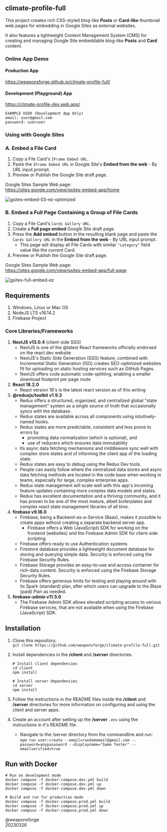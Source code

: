 ## climate-profile-full

This project creates rich CSS-styled blog-like **Posts** or **Card-like** thumbnail web pages for embedding in Google Sites as external websites.

It also features a lightweight Content Management System (CMS) for creating and managing Google Site embeddable blog-like **Posts** and **Card** content.

### Online App Demo

#### Production App
https://weaponsforge.github.io/climate-profile-full/

#### Development (Playground) App
https://climate-profile-dev.web.app/

```
EXAMPLE USER (Development App Only)
email: user@gmail.com
password: useruser
```

### Using with Google Sites

### A. Embed a File Card

1. Copy a File Card's `IFrame Embed URL`.
2. Paste the `IFrame Embed URL` in Google Site's **Embed from the web** - By URL input prompt.
3. Preview or Publish the Google Site draft page.

Google Sites Sample Web page:<br>
https://sites.google.com/view/gsites-embed-app/home

![gsites-embed-03-ez-optimized](https://github.com/weaponsforge/climate-profile-full/assets/56998001/21c07402-904d-4e41-9988-9108c8c683cc)

### B. Embed a Full Page Containing a Group of File Cards

1. Copy a File Card's `Cards Gallery URL`.
2. Create a **Full page embed** Google Site draft page.
3. Press the **Add embed** button in the resulting blank page and paste the `Cards Gallery URL` in the **Embed from the web** - By URL input prompt.
   - This page will display all File Cards with similar `"category"` field value like the current Card.
4. Preview or Publish the Google Site draft page.

Google Sites Sample Web page:<br>
https://sites.google.com/view/gsites-embed-app/full-page

![gsites-full-embed-ez](https://github.com/weaponsforge/climate-profile-full/assets/56998001/dce2c297-3e3d-4073-a9f2-5f51a2590a91)

## Requirements

1. Windows, Linux or Mac OS
2. NodeJS LTS v16.14.2
3. Firebase Project

### Core Libraries/Frameworks

1. **NextJS v13.0.4** (client-side SSG)
   - NextJS is one of the @latest React frameworks officially endorsed on the react.dev website
   - NextJS's Static Side Generation (SSG) feature, combined with Incremental Static Generation (ISG) creates SEO-optimized websites fit for uploading on static hosting services such as GitHub Pages.
   - NextJS offers code automatic code-splitting, enabling a smaller download footprint per page route
2. **React 18.2.0**
   - React version 18's is the latest react version as of this writing
3. **@reduxjs/toolkit v1.9.3**
   - Redux offers a structured, organized, and centralized global "state management" system as a single source of truth that occasionally syncs with the database.
   - Redux states are available across all components using intuitively-named hooks.
   - Redux states are more predictable, consistent and less prone to errors by
     - promoting data normalization (which is optional), and
     - use of reducers which ensures data immutability
   - Its async data fetching mechanisms and middleware sync well with complex store states and of informing the client app of the loading state.
   - Redux states are easy to debug using the Redux Dev tools.
   - People can easily follow where the centralized data stores and async data fetching methods are located in the code base when working in teams, especially for large, complex enterprise apps.
   - Redux state management will scale well with this app's incoming feature updates containing more complex data models and states.
   - Redux has excellent documentation and a thriving community, and it has proven to be one of the most mature, albeit boilerplates and complex react state management libraries of all time.
4. **firebase v9.18.0**
   - Firebase, being a Backend-as-a-Service (Baas), makes it possible to create apps without creating a separate backend server app.
     - Firebase offers a Web (JavaScript) SDK for working on the frontend (websites) and the Firebase Admin SDK for client-side scripting.
   - Firebase offers ready to use Authentication systems
   - Firestore database provides a lightweight document database for storing and querying simple data. Security is enforced using the Firebase Security Rules.
   - Firebase Storage provides an easy-to-use and access container for rich-data content. Security is enforced using the Firebase Storage Security Rules.
   - Firebase offers generous limits for testing and playing around with its Spark (standard) plan, after which users can upgrade to the Blaze (paid) Plan as needed.
5. **firebase-admin v11.5.0**
   - The Firebase Admin SDK allows elevated scripting access to various Firebase services, that are not available when using the Firebase (JavaScript) SDK.

## Installation

1. Clone this repository.<br>
`git clone https://github.com/weaponsforge/climate-profile-full.git`

2. Install dependencies in the **/client** and **/server** directories.<br>
   ```
   # Install client dependencies
   cd client
   npm install

   # Install server dependencies
   cd server
   npm install
   ```

2. Follow the instructions in the README files inside the **/client** and **/server** directories for more information on configuring and using the client and server apps.

3. Create an account after setting up the **/server** `.env` using the instructions in it's README file.<br>
   - Navigate to the /server directory from the commandline and run:<br>
`npm run user:create --email=randomemail@gmail.com --password=anypasasword --displayname="Game Tester" --emailverified=true`

## Run with Docker

```
# Run on development mode
docker compose -f docker-compose.dev.yml build
docker compose -f docker-compose.dev.yml up
docker compose -f docker-compose.dev.yml down

# Build and run for production mode
docker compose -f docker-compose.prod.yml build
docker compose -f docker-compose.prod.yml up
docker compose -f docker-compose.prod.yml down
```

@weaponsforge<br>
20230326
